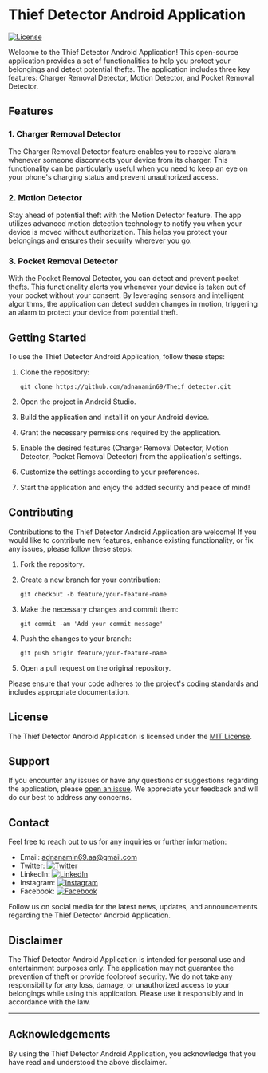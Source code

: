 
# Thief Detector Android Application

[![License](https://img.shields.io/badge/license-MIT-blue.svg)](https://opensource.org/licenses/MIT)

Welcome to the Thief Detector Android Application! This open-source application provides a set of functionalities to help you protect your belongings and detect potential thefts. The application includes three key features: Charger Removal Detector, Motion Detector, and Pocket Removal Detector.

## Features

### 1. Charger Removal Detector
The Charger Removal Detector feature enables you to receive alaram whenever someone disconnects your device from its charger. This functionality can be particularly useful when you need to keep an eye on your phone's charging status and prevent unauthorized access.

### 2. Motion Detector
Stay ahead of potential theft with the Motion Detector feature. The app utilizes advanced motion detection technology to notify you when your device is moved without authorization. This helps you protect your belongings and ensures their security wherever you go.

### 3. Pocket Removal Detector
With the Pocket Removal Detector, you can detect and prevent pocket thefts. This functionality alerts you whenever your device is taken out of your pocket without your consent. By leveraging sensors and intelligent algorithms, the application can detect sudden changes in motion, triggering an alarm to protect your device from potential theft.

## Getting Started

To use the Thief Detector Android Application, follow these steps:

1. Clone the repository:
   ```shell
   git clone https://github.com/adnanamin69/Theif_detector.git
   ```

2. Open the project in Android Studio.

3. Build the application and install it on your Android device.

4. Grant the necessary permissions required by the application.

5. Enable the desired features (Charger Removal Detector, Motion Detector, Pocket Removal Detector) from the application's settings.

6. Customize the settings according to your preferences.

7. Start the application and enjoy the added security and peace of mind!

## Contributing

Contributions to the Thief Detector Android Application are welcome! If you would like to contribute new features, enhance existing functionality, or fix any issues, please follow these steps:

1. Fork the repository.

2. Create a new branch for your contribution:
   ```shell
   git checkout -b feature/your-feature-name
   ```

3. Make the necessary changes and commit them:
   ```shell
   git commit -am 'Add your commit message'
   ```

4. Push the changes to your branch:
   ```shell
   git push origin feature/your-feature-name
   ```

5. Open a pull request on the original repository.

Please ensure that your code adheres to the project's coding standards and includes appropriate documentation.

## License

The Thief Detector Android Application is licensed under the [MIT License](LICENSE).

## Support

If you encounter any issues or have any questions or suggestions regarding the application, please [open an issue](https://github.com/your-username/thief-detector-app/issues). We appreciate your feedback and will do our best to address any concerns.


## Contact

Feel free to reach out to us for any inquiries or further information:

- Email: adnanamin69.aa@gmail.com
- Twitter: [![Twitter](https://img.shields.io/badge/Twitter-%40amin69_a-blue?style=flat&logo=twitter)](https://twitter.com/amin69_a)
- LinkedIn: [![LinkedIn](https://img.shields.io/badge/LinkedIn-adnanamin69-blue?style=flat&logo=linkedin)](https://linkedin.com/in/adnanamin69)
- Instagram: [![Instagram](https://img.shields.io/badge/Instagram-%40adnanamin69.aa-purple?style=flat&logo=instagram)](https://instagram.com/adnanamin69.aa)
- Facebook: [![Facebook](https://img.shields.io/badge/Facebook-%40adnanamin69-blue?style=flat&logo=facebook)](https://facebook.com/adnanamin69)

Follow us on social media for the latest news, updates, and announcements regarding the Thief Detector Android Application.


## Disclaimer

The Thief Detector Android Application is intended for personal use and entertainment purposes only. The application may not guarantee the prevention of theft or provide foolproof security. We do not take any responsibility for any loss, damage, or unauthorized access to your belongings while using this application. Please use it responsibly and in accordance with the law.

---
## Acknowledgements

By using the Thief Detector Android Application, you acknowledge that you have read and understood the above disclaimer.

